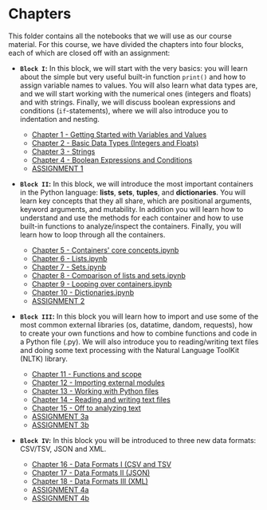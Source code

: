 # Chapters

This folder contains all the notebooks that we will use as our course material. For this course, we have divided the chapters into four blocks, each of which are closed off with an assignment:

- **`Block I`:** In this block, we will start with the very basics: you will learn about the simple but very useful built-in function `print()` and how to assign variable names to values. You will also learn what data types are, and we will start working with the numerical ones (integers and floats) and with strings. Finally, we will discuss boolean expressions and conditions (`if`-statements), where we will also introduce you to indentation and nesting.

  - [Chapter 1 - Getting Started with Variables and Values](https://github.com/cltl/python-for-text-analysis/blob/master/Chapters/Chapter%201%20-%20Getting%20Started%20with%20Variables%20and%20Values.ipynb) 
  - [Chapter 2 - Basic Data Types (Integers and Floats)](https://github.com/cltl/python-for-text-analysis/blob/master/Chapters/Chapter%202%20-%20Basic%20Data%20Types%20(Integers%20and%20Floats).ipynb) 
  - [Chapter 3 - Strings](https://github.com/cltl/python-for-text-analysis/blob/master/Chapters/Chapter%203%20-%20Strings.ipynb)   
  - [Chapter 4 - Boolean Expressions and Conditions](https://github.com/cltl/python-for-text-analysis/blob/master/Chapters/Chapter%204%20-%20Boolean%20Expressions%20and%20Conditions.ipynb) 
  - [ASSIGNMENT 1](https://github.com/cltl/python-for-text-analysis/blob/master/Assignments/ASSIGNMENT-1.ipynb)

- **`Block II`:** In this block, we will introduce the most important containers in the Python language: **lists**, **sets**, **tuples**, and **dictionaries**. You will learn key concepts that they all share, which are positional arguments, keyword arguments, and mutability. In addition you will learn how to understand and use the methods for each container and how to use built-in functions to analyze/inspect the containers. Finally, you will learn how to loop through all the containers.

  - [Chapter 5 - Containers' core concepts.ipynb](https://github.com/cltl/python-for-text-analysis/blob/master/Chapters/Chapter%205%20-%20Containers'%20core%20concepts.ipynb)
  - [Chapter 6 - Lists.ipynb](https://github.com/cltl/python-for-text-analysis/blob/master/Chapters/Chapter%206%20-%20Lists.ipynb)
  - [Chapter 7 - Sets.ipynb](https://github.com/cltl/python-for-text-analysis/blob/master/Chapters/Chapter%207%20-%20Sets.ipynb)
  - [Chapter 8 - Comparison of lists and sets.ipynb](https://github.com/cltl/python-for-text-analysis/blob/master/Chapters/Chapter%208%20-%20Comparison%20of%20lists%20and%20sets.ipynb)
  - [Chapter 9 - Looping over containers.ipynb](https://github.com/cltl/python-for-text-analysis/blob/master/Chapters/Chapter%209%20-%20Looping%20over%20containers.ipynb)
  - [Chapter 10 - Dictionaries.ipynb](https://github.com/cltl/python-for-text-analysis/blob/master/Chapters/Chapter%2010%20-%20Dictionaries.ipynb)
  - [ASSIGNMENT 2](https://github.com/cltl/python-for-text-analysis/blob/master/Assignments/ASSIGNMENT-2.ipynb)
  
- **`Block III`:** In this block you will learn how to import and use some of the most common external libraries (os, datatime, dandom, requests), how to create your own functions and how to combine functions and code in a Python file (.py).  We will also introduce you to reading/writing text files and doing some text processing with the Natural Language ToolKit (NLTK) library.

    - [Chapter 11 - Functions and scope](https://github.com/cltl/python-for-text-analysis/blob/master/Chapters/Chapter%2011%20-%20Functions%20and%20scope.ipynb)
    - [Chapter 12 - Importing external modules](https://github.com/cltl/python-for-text-analysis/blob/master/Chapters/Chapter%2012%20-%20Importing%20external%20modules.ipynb)
    - [Chapter 13 - Working with Python files](https://github.com/cltl/python-for-text-analysis/blob/master/Chapters/Chapter%2013%20-%20Working%20with%20Python%20files.ipynb)
    - [Chapter 14 - Reading and writing text files](https://github.com/cltl/python-for-text-analysis/blob/master/Chapters/Chapter%2014%20-%20Reading%20and%20writing%20text%20files.ipynb)
    - [Chapter 15 - Off to analyzing text](https://github.com/cltl/python-for-text-analysis/blob/master/Chapters/Chapter%2015%20-%20Off%20to%20analyzing%20text.ipynb)
    - [ASSIGNMENT 3a](https://github.com/cltl/python-for-text-analysis/blob/master/Assignments/ASSIGNMENT-3a.ipynb)
    - [ASSIGNMENT 3b](https://github.com/cltl/python-for-text-analysis/blob/master/Assignments/ASSIGNMENT-3b.ipynb)  
    
- **`Block IV`:** In this block you will be introduced to three new data formats: CSV/TSV, JSON and XML. 

  - [Chapter 16 - Data Formats I (CSV and TSV](https://github.com/cltl/python-for-text-analysis/blob/master/Chapters/Chapter%2016%20-%20Data%20formats%20I%20(CSV%20and%20TSV).ipynb)
  - [Chapter 17 - Data Formats II (JSON)](https://github.com/cltl/python-for-text-analysis/blob/master/Chapters/Chapter%2017%20-%20Data%20formats%20II%20(JSON).ipynb)
  - [Chapter 18 - Data Formats III (XML)](https://github.com/cltl/python-for-text-analysis/blob/master/Chapters/Chapter%2018%20-%20Data%20formats%20III%20(XML).ipynb)
  - [ASSIGNMENT 4a](https://github.com/cltl/python-for-text-analysis/blob/master/Assignments/ASSIGNMENT-4a.ipynb)
  - [ASSIGNMENT 4b](https://github.com/cltl/python-for-text-analysis/blob/master/Assignments/ASSIGNMENT-4b.ipynb)
